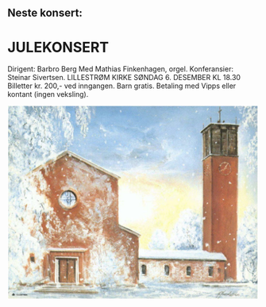 ## Neste konsert:
# JULEKONSERT 
Dirigent: Barbro Berg
Med Mathias Finkenhagen, orgel. Konferansier: Steinar Sivertsen.
LILLESTRØM KIRKE SØNDAG 6. DESEMBER KL 18.30
Billetter kr. 200,- ved inngangen. Barn gratis. Betaling med Vipps eller kontant (ingen veksling).

![LillCanto Julekonsert 2019](assets/bilder_til_web/Lillestrom-kirke-web.jpg)


